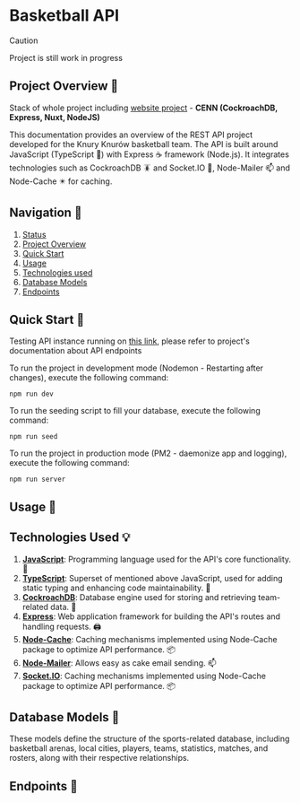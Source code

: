 # Basketball API

> [!Caution]
> <span id="status">Project is still work in progress</span>

## <span id="overview">Project Overview :memo:</span>

Stack of whole project including [website project](https://github.com/botprzemek/basketball-website) - **CENN (CockroachDB, Express, Nuxt, NodeJS)**

This documentation provides an overview of the REST API project developed for the Knury Knurów
basketball team. The API is built around JavaScript (TypeScript :milky_way:) with Express :coffee: framework (Node.js).
It integrates technologies such as CockroachDB :cockroach: and Socket.IO :satellite:, Node-Mailer :mailbox: and Node-Cache :eight_pointed_black_star: for caching.

## Navigation :busstop:

1. [Status](#status)
2. [Project Overview](#overview)
3. [Quick Start](#setup)
4. [Usage](#usage)
5. [Technologies used](#technologies)
7. [Database Models](#database)
6. [Endpoints](#endpoints)

## <span id="setup">Quick Start :rocket:</span>

Testing API instance running on [this link](https://api.testing.knuryknurow.pl/),
please refer to project's documentation about API endpoints 

To run the project in development mode (Nodemon - Restarting after changes), execute the following command:

```shell
npm run dev
```

To run the seeding script to fill your database, execute the following command:

```shell
npm run seed
```

To run the project in production mode (PM2 - daemonize app and logging), execute the following command:

```shell
npm run server
```

## <span id="usage">Usage :tada:</span>

<!-- TODO API AND SOCKET -->

## <span id="technologies">Technologies Used :bulb:</span>

1. [**JavaScript**](https://developer.mozilla.org/en-US/docs/Web/JavaScript): Programming language used for the API's core functionality. :toolbox:
2. [**TypeScript**](https://www.typescriptlang.org/docs): Superset of mentioned above JavaScript, used for adding static typing and enhancing code maintainability. :link:
3. [**CockroachDB**](https://www.cockroachlabs.com/docs): Database engine used for storing and retrieving team-related data. :file_folder:
4. [**Express**](https://expressjs.com/en/4x/api): Web application framework for building the API's routes and handling requests. :printer:
5. [**Node-Cache**](https://github.com/node-cache/node-cache): Caching mechanisms implemented using Node-Cache package to optimize API performance. :package:
6. [**Node-Mailer**](https://nodemailer.com/usage/): Allows easy as cake email sending. :mailbox:
7. [**Socket.IO**](https://socket.io/docs/v4/server-api): Caching mechanisms implemented using Node-Cache package to optimize API performance. :package:

## <span id="database">Database Models :abacus:</span>

These models define the structure of the sports-related database, including basketball arenas, local cities, players, teams, statistics, matches,
and rosters, along with their respective relationships.

<!-- TODO MODELS -->

## <span id="endpoints">Endpoints :satellite:</span>

<!-- TODO ENDPOINTS -->
